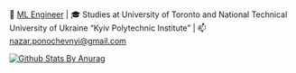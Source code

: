 🔭 [ML Engineer](https://www.linkedin.com/in/nazar-ponochevnyi) | 
🎓 Studies at University of Toronto and National Technical University of Ukraine “Kyiv Polytechnic Institute” | 
📫 nazar.ponochevnyi@gmail.com

[![Github Stats By Anurag](https://github-readme-stats.vercel.app/api?username=NazarPonochevnyi&show_icons=true&title_color=fff&icon_color=79ff97&text_color=9f9f9f&bg_color=151515)](https://github.com/anuraghazra/github-readme-stats)
